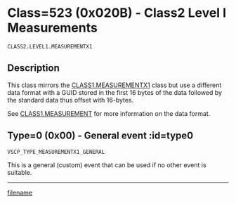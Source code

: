 # Class=523 (0x020B) - Class2 Level I Measurements

    CLASS2.LEVEL1.MEASUREMENTX1

## Description

This class mirrors the [CLASS1.MEASUREMENTX1](./class1.measurementx1.md) class but use a different data format with a GUID stored in the first 16 bytes of the data followed by the standard data thus offset with 16-bytes.

See [CLASS1.MEASUREMENT](./class1.measurement.md) for more information on the data format.
## Type=0 (0x00) - General event :id=type0
    VSCP_TYPE_MEASUREMENTX1_GENERAL
This is a general (custom) event that can be used if no other event is suitable. 
 
 


----


[filename](./bottom_copyright.md ':include')